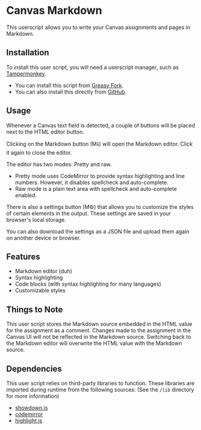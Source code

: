 # Canvas Markdown

This userscript allows you to write your Canvas assignments and pages in Markdown.

## Installation

To install this user script, you will need a userscript manager, such as [Tampermonkey](https://www.tampermonkey.net/).

- You can install this script from [Greasy Fork](https://greasyfork.org/en/scripts/458457-canvas-markdown).
- You can also install this directly from [GitHub](https://github.com/theusaf/canvas-markdown/raw/main/src/index.user.js).

## Usage

Whenever a Canvas text field is detected, a couple of buttons will be placed next to the HTML editor button.

Clicking on the Markdown button (M🠗) will open the Markdown editor. Click it again to close the editor.

The editor has two modes: Pretty and raw.

- Pretty mode uses CodeMirror to provide syntax highlighting and line numbers. However, it disables spellcheck and auto-complete.
- Raw mode is a plain text area with spellcheck and auto-complete enabled.

There is also a settings button (M⚙) that allows you to customize the styles of certain elements in the output. These settings are saved in your browser's local storage.

You can also download the settings as a JSON file and upload them again on another device or browser.

## Features

- Markdown editor (duh)
- Syntax highlighting
- Code blocks (with syntax highlighting for many languages)
- Customizable styles

## Things to Note

This user script stores the Markdown source embedded in the HTML value for the assignment as a comment.
Changes made to the assignment in the Canvas UI will not be reflected in the Markdown source.
Switching back to the Markdown editor will overwrite the HTML value with the Markdown source.

## Dependencies

This user script relies on third-party libraries to function. These libraries are imported during runtime from the following sources: (See the `/lib` directory for more information)

- [showdown.js](https://cdn.jsdelivr.net/npm/showdown@2.1.0/dist/showdown.min.js)
- [codemirror](https://cdn.jsdelivr.net/gh/theusaf/canvas-markdown/lib/codemirror/codemirror.js)
- [highlight.js](https://cdn.jsdelivr.net/gh/theusaf/canvas-markdown/lib/highlight/es/highlight.js)
